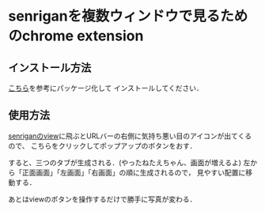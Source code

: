 # senriganを複数ウィンドウで見るためのchrome extension
## インストール方法
[こちら](http://www.koikikukan.com/archives/2014/06/03-012345.php)を参考にパッケージ化して
インストールしてください．

## 使用方法
[senriganのview](http://157.82.3.31:3000/)に飛ぶとURLバーの右側に気持ち悪い目のアイコンが出てくるので、
こちらをクリックしてポップアップのボタンをおす．

すると、三つのタブが生成される．(やったねたえちゃん、画面が増えるよ)
左から「正面画面」「左画面」「右画面」の順に生成されるので，
見やすい配置に移動する．

あとはviewのボタンを操作するだけで勝手に写真が変わる．

